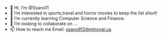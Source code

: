 - 👋 Hi, I’m @Ssano11
- 👀 I’m interested in sports,travel and horror movies to keep the list short!
- 🌱 I’m currently learning Computer Science and Finance.
- 💞️ I’m looking to collaborate on ...
- 📫 How to reach me Email: ssano912@mtroyal.ca.

<!---
Ssano11/Ssano11 is a ✨ special ✨ repository because its `README.md` (this file) appears on your GitHub profile.
You can click the Preview link to take a look at your changes.
--->
